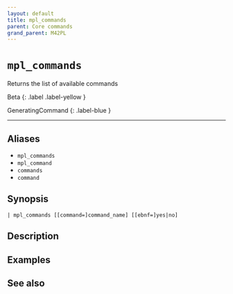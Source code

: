 ```yaml
---
layout: default
title: mpl_commands
parent: Core commands
grand_parent: M42PL
---
```


# `mpl_commands`

Returns the list of available commands

Beta
{: .label .label-yellow }

GeneratingCommand
{: .label-blue }

---



## Aliases

* `mpl_commands`
* `mpl_command`
* `commands`
* `command`


## Synopsis

```shell
| mpl_commands [[command=]command_name] [[ebnf=]yes|no]
```


## Description

## Examples

## See also

